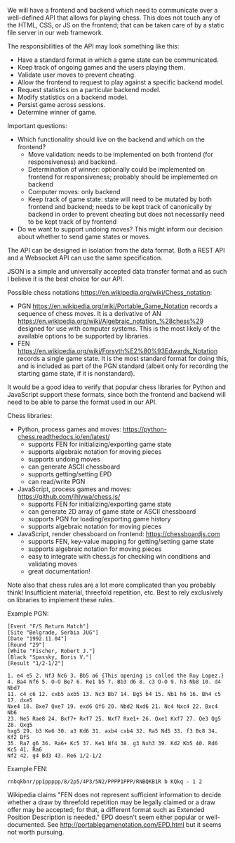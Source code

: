 We will have a frontend and backend which need to communicate over a
well-defined API that allows for playing chess. This does not touch
any of the HTML, CSS, or JS on the frontend; that can be taken care of
by a static file server in our web framework.

The responsibilities of the API may look something like this:

* Have a standard format in which a game state can be communicated.
* Keep track of ongoing games and the users playing them.
* Validate user moves to prevent cheating.
* Allow the frontend to request to play against a specific backend
  model.
* Request statistics on a particular backend model.
* Modify statistics on a backend model.
* Persist game across sessions.
* Determine winner of game.

Important questions:

* Which functionality should live on the backend and which on the
  frontend?
  * Move validation: needs to be implemented on both frontend (for
    responsiveness) and backend.
  * Determination of winner: optionally could be implemented on
    frontend for responsiveness; probably should be implemented on
    backend
  * Computer moves: only backend
  * Keep track of game state: state will need to be mutated by both
    frontend and backend; needs to be kept track of canonically by
    backend in order to prevent cheating but does not necessarily need
    to be kept track of by frontend
* Do we want to support undoing moves? This might inform our decision
  about whether to send game states or moves.

The API can be designed in isolation from the data format. Both a REST
API and a Websocket API can use the same specification.

JSON is a simple and universally accepted data transfer format and as
such I believe it is the best choice for our API.

Possible chess notations
<https://en.wikipedia.org/wiki/Chess_notation>:

* PGN <https://en.wikipedia.org/wiki/Portable_Game_Notation> records a
  sequence of chess moves. It is a derivative of AN
  <https://en.wikipedia.org/wiki/Algebraic_notation_%28chess%29>
  designed for use with computer systems. This is the most likely of
  the available options to be supported by libraries.
* FEN <https://en.wikipedia.org/wiki/Forsyth%E2%80%93Edwards_Notation>
  records a single game state. It is the most standard format for
  doing this, and is included as part of the PGN standard (albeit only
  for recording the starting game state, if it is nonstandard).

It would be a good idea to verify that popular chess libraries for
Python and JavaScript support these formats, since both the frontend
and backend will need to be able to parse the format used in our API.

Chess libraries:

* Python, process games and moves:
  <https://python-chess.readthedocs.io/en/latest/>
  * supports FEN for initializing/exporting game state
  * supports algebraic notation for moving pieces
  * supports undoing moves
  * can generate ASCII chessboard
  * supports getting/setting EPD
  * can read/write PGN
* JavaScript, process games and moves:
  <https://github.com/jhlywa/chess.js/>
  * supports FEN for initializing/exporting game state
  * can generate 2D array of game state or ASCII chessboard
  * supports PGN for loading/exporting game history
  * supports algebraic notation for moving pieces
* JavaScript, render chessboard on frontend:
  <https://chessboardjs.com>
  * supports FEN, key-value mapping for getting/setting game state
  * supports algebraic notation for moving pieces
  * easy to integrate with chess.js for checking win conditions and
    validating moves
  * great documentation!

Note also that chess rules are a lot more complicated than you
probably think! Insufficient material, threefold repetition, etc. Best
to rely exclusively on libraries to implement these rules.

Example PGN:

    [Event "F/S Return Match"]
    [Site "Belgrade, Serbia JUG"]
    [Date "1992.11.04"]
    [Round "29"]
    [White "Fischer, Robert J."]
    [Black "Spassky, Boris V."]
    [Result "1/2-1/2"]

    1. e4 e5 2. Nf3 Nc6 3. Bb5 a6 {This opening is called the Ruy Lopez.}
    4. Ba4 Nf6 5. O-O Be7 6. Re1 b5 7. Bb3 d6 8. c3 O-O 9. h3 Nb8 10. d4 Nbd7
    11. c4 c6 12. cxb5 axb5 13. Nc3 Bb7 14. Bg5 b4 15. Nb1 h6 16. Bh4 c5 17. dxe5
    Nxe4 18. Bxe7 Qxe7 19. exd6 Qf6 20. Nbd2 Nxd6 21. Nc4 Nxc4 22. Bxc4 Nb6
    23. Ne5 Rae8 24. Bxf7+ Rxf7 25. Nxf7 Rxe1+ 26. Qxe1 Kxf7 27. Qe3 Qg5 28. Qxg5
    hxg5 29. b3 Ke6 30. a3 Kd6 31. axb4 cxb4 32. Ra5 Nd5 33. f3 Bc8 34. Kf2 Bf5
    35. Ra7 g6 36. Ra6+ Kc5 37. Ke1 Nf4 38. g3 Nxh3 39. Kd2 Kb5 40. Rd6 Kc5 41. Ra6
    Nf2 42. g4 Bd3 43. Re6 1/2-1/2

Example FEN:

    rnbqkbnr/pp1ppppp/8/2p5/4P3/5N2/PPPP1PPP/RNBQKB1R b KQkq - 1 2

Wikipedia claims "FEN does not represent sufficient information to
decide whether a draw by threefold repetition may be legally claimed
or a draw offer may be accepted; for that, a different format such as
Extended Position Description is needed." EPD doesn't seem either
popular or well-documented. See
<http://portablegamenotation.com/EPD.html> but it seems not worth
pursuing.
